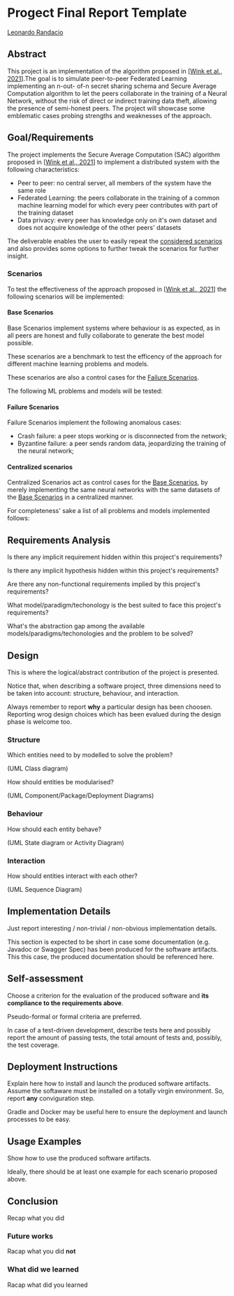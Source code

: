 # Progect Final Report Template

[Leonardo Randacio](leonardo.randacio@studio.unibo.it)

## Abstract

This project is an implementation of the algorithm proposed in \[[Wink et al., 2021][1]\].The
goal is to simulate peer-to-peer Federated Learning implementing an n-out-
of-n secret sharing schema and Secure Average Computation algorithm to let
the peers collaborate in the training of a Neural Network, without the risk
of direct or indirect training data theft, allowing the presence of semi-honest
peers. The project will showcase some emblematic cases probing strengths
and weaknesses of the approach.

## Goal/Requirements

The project implements the Secure Average Computation (SAC) algorithm proposed in \[[Wink et al., 2021][1]\] to implement a distributed system with the following characteristics:

- Peer to peer: no central server, all members of the system have the same role
- Federated Learning: the peers collaborate in the training of a common machine learning model for which every peer contributes with part of the training dataset
- Data privacy: every peer has knowledge only on it's own dataset and does not acquire knowledge of the other peers' datasets

The deliverable enables the user to easily repeat the [considered scenarios](#scenarios) and also provides some options to further tweak the scenarios for further insight.

### Scenarios

To test the effectiveness of the approach proposed in \[[Wink et al., 2021][1]\] the following scenarios will be implemented:

#### Base Scenarios

Base Scenarios implement systems where behaviour is as expected, as in all peers are honest and fully collaborate to generate the best model possible.

These scenarios are a benchmark to test the efficency of the approach for different machine learning problems and models.

These scenarios are also a control cases for the [Failure Scenarios](#failure-scenarios).

The following ML problems and models will be tested:

<!-- TODO ADD THIS PART TAKING INSIPRATION BY MACHINE LEARNING BOOK -->

#### Failure Scenarios

Failure Scenarios implement the following anomalous cases:

- Crash failure: a peer stops working or is disconnected from the network;
- Byzantine failure: a peer sends random data, jeopardizing the training of the neural network;

<!-- consider adding the case where a node disconnects and then reconnects or where a new peer simply adds itself to the network -->

#### Centralized scenarios

Centralized Scenarios act as control cases for the [Base Scenarios](#base-scenarios), by merely implementing the same neural networks with the same datasets of the [Base Scenarios](#base-scenarios) in a centralized manner.

For completeness' sake a list of all problems and models implemented follows:

<!-- TODO ADD THESE BASED ON DECISIONS MADE IN BASE SCENARIOS-->

## Requirements Analysis

Is there any implicit requirement hidden within this project's requirements?

Is there any implicit hypothesis hidden within this project's requirements?

Are there any non-functional requirements implied by this project's requirements?

What model/paradigm/techonology is the best suited to face this project's requirements?

What's the abstraction gap among the available models/paradigms/techonologies and the problem to be solved?

## Design

This is where the logical/abstract contribution of the project is presented.

Notice that, when describing a software project, three dimensions need to be taken into account: structure, behaviour, and interaction.

Always remember to report __why__ a particular design has been choosen.
Reporting wrog design choices which has been evalued during the design phase is welcome too.

### Structure

Which entities need to by modelled to solve the problem?

(UML Class diagram)

How should entities be modularised?

(UML Component/Package/Deployment Diagrams)

### Behaviour

How should each entity behave?

(UML State diagram or Activity Diagram)

### Interaction

How should entities interact with each other?

(UML Sequence Diagram)

## Implementation Details

Just report interesting / non-trivial / non-obvious implementation details.

This section is expected to be short in case some documentation (e.g. Javadoc or Swagger Spec) has been produced for the software artifacts.
This this case, the produced documentation should be referenced here.

## Self-assessment

Choose a criterion for the evaluation of the produced software and __its compliance to the requirements above__.

Pseudo-formal or formal criteria are preferred.

In case of a test-driven development, describe tests here and possibly report the amount of passing tests, the total amount of tests and, possibly, the test coverage.

## Deployment Instructions

Explain here how to install and launch the produced software artifacts.
Assume the softaware must be installed on a totally virgin environment.
So, report __any__ conviguration step.

Gradle and Docker may be useful here to ensure the deployment and launch processes to be easy.

## Usage Examples

Show how to use the produced software artifacts.

Ideally, there should be at least one example for each scenario proposed above.

## Conclusion

Recap what you did

### Future works

Racap what you did __not__

### What did we learned

Racap what did you learned

<!-- linked references -->

[1]: https://ieeexplore.ieee.org/document/9502443

